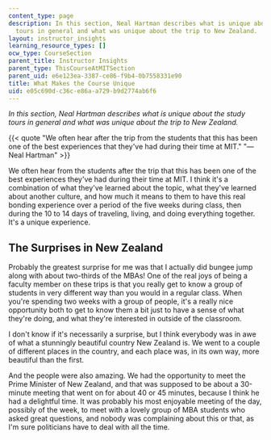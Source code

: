 ```yaml
---
content_type: page
description: In this section, Neal Hartman describes what is unique about the study
  tours in general and what was unique about the trip to New Zealand.
layout: instructor_insights
learning_resource_types: []
ocw_type: CourseSection
parent_title: Instructor Insights
parent_type: ThisCourseAtMITSection
parent_uid: e6e123ea-3387-ce86-f9b4-0b7558331e90
title: What Makes the Course Unique
uid: e05c690d-c36c-e86a-a729-b9d2774ab6f6
---
```


_In this section, Neal Hartman describes what is unique about the study tours in general and what was unique about the trip to New Zealand._

{{< quote "We often hear after the trip from the students that this has been one of the best experiences that they've had during their time at MIT." "— Neal Hartman" >}}

We often hear from the students after the trip that this has been one of the best experiences they've had during their time at MIT. I think it's a combination of what they've learned about the topic, what they've learned about another culture, and how much it means to them to have this real bonding experience over a period of the five weeks during class, then during the 10 to 14 days of traveling, living, and doing everything together. It's a unique experience.

The Surprises in New Zealand
----------------------------

Probably the greatest surprise for me was that I actually did bungee jump along with about two-thirds of the MBAs! One of the real joys of being a faculty member on these trips is that you really get to know a group of students in very different way than you would in a regular class. When you're spending two weeks with a group of people, it's a really nice opportunity both to get to know them a bit just to have a sense of what they're doing, and what they're interested in outside of the classroom.

I don't know if it's necessarily a surprise, but I think everybody was in awe of what a stunningly beautiful country New Zealand is. We went to a couple of different places in the country, and each place was, in its own way, more beautiful than the first.

And the people were also amazing. We had the opportunity to meet the Prime Minister of New Zealand, and that was supposed to be about a 30-minute meeting that went on for about 40 or 45 minutes, because I think he had a delightful time. It was probably his most enjoyable meeting of the day, possibly of the week, to meet with a lovely group of MBA students who asked great questions, and nobody was complaining about this or that, as I'm sure politicians have to deal with all the time.